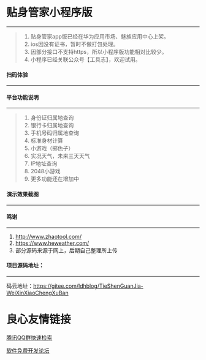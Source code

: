 # 贴身管家小程序版
------------------------

> 1. 贴身管家app版已经在华为应用市场、魅族应用中心上架。
> 2. ios因没有证书，暂时不做打包处理。
> 3. 因部分接口不支持https，所以小程序版功能相对比较少。
> 4. 小程序已经关联公众号【工具志】，欢迎试用。


#### 扫码体验
------------------------

 
 

#### 平台功能说明
------------------------

> 1. 身份证归属地查询
> 2. 银行卡归属地查询
> 3. 手机号码归属地查询
> 4. 标准身材计算
> 5. 小游戏（掷色子）
> 6. 实况天气，未来三天天气
> 7. IP地址查询
> 8. 2048小游戏
> 9. 更多功能还在增加中




#### 演示效果截图
------------------------

 
 
 
 
 
 
 
 
 

#### 鸣谢
------------------------

 1. http://www.zhaotool.com/
 2. https://www.heweather.com/
 3. 部分源码来源于网上，后期自己整理所上传


#### 项目源码地址：
------------------------

码云地址：https://gitee.com/ldhblog/TieShenGuanJia-WeiXinXiaoChengXuBan


 # 良心友情链接

[腾讯QQ群快速检索](http://u.720life.cn/s/8cf73f7c)

[软件免费开发论坛](http://u.720life.cn/s/bbb01dc0)